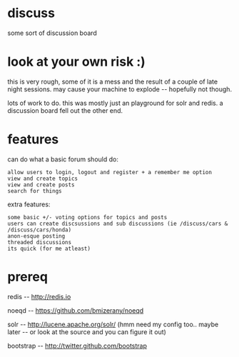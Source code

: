 # discuss

some sort of discussion board

# look at your own risk :)
this is very rough, some of it is a mess and the result of a couple of late night sessions. may cause your machine to explode -- hopefully not though.

lots of work to do. this was mostly just an playground for solr and redis. a discussion board fell out the other end.

# features
can do what a basic forum should do:

	allow users to login, logout and register + a remember me option
	view and create topics
	view and create posts
	search for things

extra features:

	some basic +/- voting options for topics and posts
	users can create discsussions and sub discussions (ie /discuss/cars & /discuss/cars/honda)
	anon-esque posting
	threaded discussions
	its quick (for me atleast)

# prereq
redis -- http://redis.io

noeqd -- https://github.com/bmizerany/noeqd

solr -- http://lucene.apache.org/solr/ (hmm need my config too.. maybe later -- or look at the source and you can figure it out)

bootstrap -- http://twitter.github.com/bootstrap
